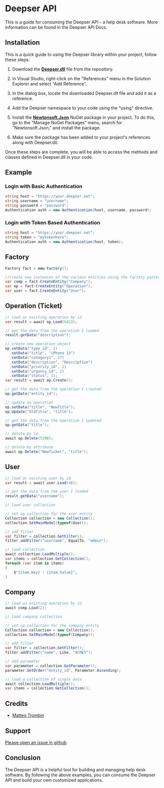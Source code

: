 # Deepser API
This is a guide for consuming the Deepser API - a help desk software. More information can be found in the Deepser API Docs.

## Installation
This is a quick guide to using the Deepser library within your project, follow these steps:

1. Download the **[Deepser.dll](https://github.com/MatteoTrombin/api-csharp/blob/main/Deepser.dll)** file from the repository.

2. In Visual Studio, right-click on the "References" menu in the Solution Explorer and select "Add Reference".

3. In the dialog box, locate the downloaded Deepser.dll file and add it as a reference.

4. Add the Deepser namespace to your code using the "using" directive.

5. Install the **[Newtonsoft.Json](https://www.newtonsoft.com/json)** NuGet package in your project. To do this, go to the "Manage NuGet Packages" menu, search for "Newtonsoft.Json," and install the package.

6. Make sure the package has been added to your project's references along with Deepser.dll.

Once these steps are complete, you will be able to access the methods and classes defined in Deepser.dll in your code.

## Example

### Login with Basic Authentication
```c#
string host = "https://your.deepser.net";
string username = "username";
string password = "password";
Authentication auth = new Authentication(host, username, password);
```

### Login with Token Based Authentication

```c#
string host = "https://your.deepser.net";
string token = "mytokenhere";
Authentication auth = new Authentication(host, token);
```

## Factory
```c#
Factory fact = new Factory();

//create new instances of the various entities using the factory pattern
var comp = fact.CreateEntity("Company");
var op = fact.CreateEntity("Operation");
var user = fact.CreateEntity("User");
```

## Operation (Ticket)
```c#
// load an existing operation by id
var result = await op.Load(5413);

// get the data from the operation I loaded
result.getData("description");

// create new operation object
op.setData("type_id", 1)
  .setData("title", "iPhone 13")
  .setData("category1", 17)
  .setData("description", "Description")
  .setData("priority_id", 1)
  .setData("urgency_id", 1)
  .setData("status", 1);
var result = await op.Create();

// get the data from the operation I created
op.getData("entity_id");

// update an operation
op.setData("title", "NewTitle");
op.Update("OldTitle", "title");

// get the data from the operation I updated
op.getData("title");

// delete by id 
await op.Delete(5396);

// delete by attribute
await op.Delete("NewTicket", "title");
```

## User
```c#
// load an existing user by id
var result = await user.Load(48);

// get the data from the user I loaded
result.getData("username"); 

// load user collection

// set up collection for the user entity
Collection collection = new Collection();
collection.SetMainModel(typeof(User));

// add filter
var filter = collection.GetFilter();
filter.addFilter("username", EqualTo, "admin");

// load collection
await collection.LoadMultiple();
var items = collection.GetCollection();
foreach (var item in items)
{
    $"{item.Key} : {item.Value}";
}
```

## Company
```c#
// load an existing operation by id
await comp.Load(2);

// load company collection

// set up collection for the company entity
Collection collection = new Collection();
collection.SetMainModel(typeof(Company));

// add filter
var filter = collection.GetFilter();
filter.addFilter("name", Like, "ACME%");

// add parameter
var parameter = collection.GetParameter();
parameter.SetOrder("entity_id", Parameter.Ascending);

// load a collection of single data
await collection.LoadMultiple();
var items = collection.GetCollection();
```

## Credits
* [Matteo Trombin](https://github.com/MatteoTrombin)

## Support
[Please open an issue in github](https://github.com/MatteoTrombin/Deepser-Api-CSharp/issues)

## Conclusion

The Deepser API is a helpful tool for building and managing help desk software. By following the above examples, you can consume the Deepser API and build your own customized applications.
